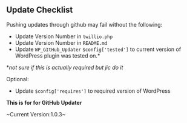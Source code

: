 Update Checklist
-------------
Pushing updates through github may fail without the following:

+ Update Version Number in `twillio.php`
+ Update Version Number in `README.md`
+ Update `WP_GItHub_Updater` `$config['tested']` to current version of WordPress plugin was tested on.*
 
**not sure if this is actually required but jic do it*

Optional:
+ Update `$config['requires']` to required version of WordPress

**This is for for GitHub Updater**

~Current Version:1.0.3~

